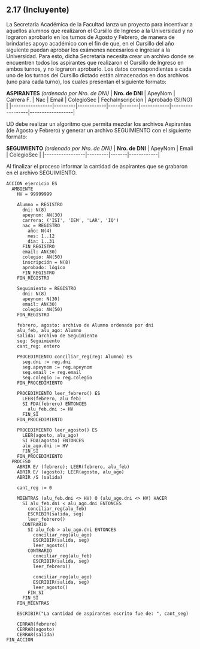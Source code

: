 ## 2.17 (Incluyente)
La Secretaría Académica de la Facultad lanza un proyecto para incentivar
a aquellos alumnos que realizaron el Cursillo de Ingreso a la Universidad
y no lograron aprobarlo en los turnos de Agosto y Febrero, de manera de
brindarles apoyo académico con el fin de que, en el Cursillo del año
siguiente puedan aprobar los exámenes necesarios e ingresar a la Universidad.
Para esto, dicha Secretaría necesita crear un archivo donde se encuentren
todos los aspirantes que realizaron el Cursillo de Ingreso en ambos turnos,
y no lograron aprobarlo. Los datos correspondientes a cada uno de los turnos
del Cursillo dictado están almacenados en dos archivos (uno para cada turno),
los cuales presentan el siguiente formato:

**ASPIRANTES** _(ordenado por Nro. de DNI)_
| **Nro. de DNI** | ApeyNom | Carrera F. | Nac | Email | ColegioSec | FechaInscripcion | Aprobado (SI/NO) |
|-----------------|---------|------------|-----|-------|------------|------------------|------------------|

UD debe realizar un algoritmo que permita mezclar los archivos Aspirantes
(de Agosto y Febrero) y generar un archivo SEGUIMIENTO con el siguiente formato:

**SEGUIMIENTO** _(ordenado por Nro. de DNI)_
| **Nro. de DNI** | ApeyNom | Email | ColegioSec |
|-----------------|---------|-------|------------|

Al finalizar el proceso informar la cantidad de aspirantes que se grabaron en
el archivo SEGUIMIENTO.

```
ACCION ejercicio ES
  AMBIENTE
    HV = 99999999

    Alumno = REGISTRO
      dni: N(8)
      apeynom: AN(30)
      carrera: ('ISI', 'IEM', 'LAR', 'IQ')
      nac = REGISTRO
        año: N(4)
        mes: 1..12
        dia: 1..31
      FIN_REGISTRO
      email: AN(30)
      colegio: AN(50)
      inscripción = N(8)
      aprobado: lógico
      FIN_REGISTRO
    FIN_REGISTRO

    Seguimiento = REGISTRO
      dni: N(8)
      apeynom: N(30)
      email: AN(30)
      colegio: AN(50)
    FIN_REGISTRO

    febrero, agosto: archivo de Alumno ordenado por dni
    alu_feb, alu_ago: Alumno
    salida: archivo de Seguimiento
    seg: Seguimiento
    cant_reg: entero

    PROCEDIMIENTO conciliar_reg(reg: Alumno) ES
      seg.dni := reg.dni
      seg.apeynom := reg.apeynom
      seg.email := reg.email
      seg.colegio := reg.colegio
    FIN_PROCEDIMIENTO

    PROCEDIMIENTO leer_febrero() ES
      LEER(febrero, alu_feb)
      SI FDA(febrero) ENTONCES
        alu_feb.dni := HV
      FIN_SI
    FIN_PROCEDIMIENTO

    PROCEDIMIENTO leer_agosto() ES
      LEER(agosto, alu_ago)
      SI FDA(agosto) ENTONCES
      alu_ago.dni := HV
      FIN_SI
    FIN_PROCEDIMIENTO
  PROCESO
    ABRIR E/ (febrero); LEER(febrero, alu_feb)
    ABRIR E/ (agosto); LEER(agosto, alu_ago)
    ABRIR /S (salida)

    cant_reg := 0

    MIENTRAS (alu_feb.dni <> HV) O (alu_ago.dni <> HV) HACER
      SI alu_feb.dni < alu_ago.dni ENTONCES
        conciliar_reg(alu_feb)
        ESCRIBIR(salida, seg)
        leer_febrero()
      CONTRARIO
        SI alu_feb > alu_ago.dni ENTONCES
          conciliar_reg(alu_ago)
          ESCRIBIR(salida, seg)
          leer_agosto()
        CONTRARIO
          conciliar_reg(alu_feb)
          ESCRIBIR(salida, seg)
          leer_febrero()

          conciliar_reg(alu_ago)
          ESCRIBIR(salida, seg)
          leer_agosto()
        FIN_SI
      FIN_SI
    FIN_MIENTRAS

    ESCRIBIR("La cantidad de aspirantes escrito fue de: ", cant_seg)

    CERRAR(febrero)
    CERRAR(agosto)
    CERRAR(salida)
FIN_ACCION
```
